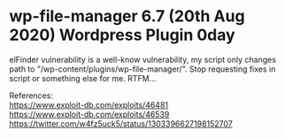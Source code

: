 # wp-file-manager 6.7 (20th Aug 2020) Wordpress Plugin 0day 
elFinder vulnerability is a well-know vulnerability, my script only changes path to "/wp-content/plugins/wp-file-manager/". Stop requesting fixes in script or something else for me. RTFM...

References:<br> 
https://www.exploit-db.com/exploits/46481<br>
https://www.exploit-db.com/exploits/46539<br>
https://twitter.com/w4fz5uck5/status/1303396627198152707<br>

